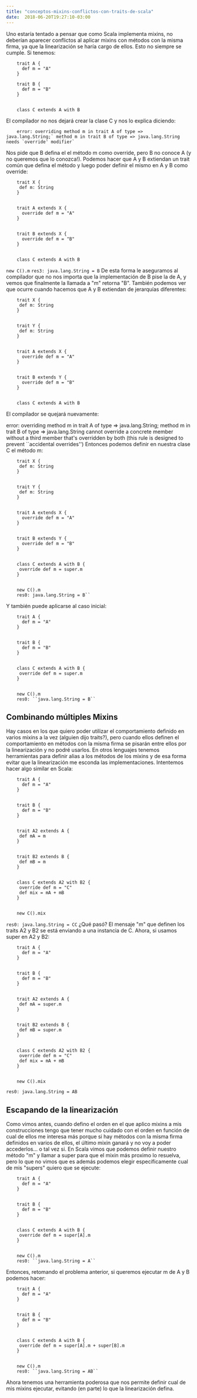 ```yaml
---
title: "conceptos-mixins-conflictos-con-traits-de-scala"
date:  2018-06-20T19:27:10-03:00
---
```



Uno estaría tentado a pensar que como Scala implementa mixins, no deberían aparecer conflictos al aplicar mixins con métodos con la misma firma, ya que la linearización se haría cargo de ellos. Esto no siempre se cumple.
Si tenemos:

        trait A {
          def m = "A"
        }

        trait B {
          def m = "B"
        }
        

        class C extends A with B
El compilador no nos dejará crear la clase C y nos lo explica diciendo:

        error: overriding method m in trait A of type => java.lang.String;` method m in trait B of type => java.lang.String needs `override' modifier`
Nos pide que B defina el el método m como override, pero B no conoce A (y no queremos que lo conozca!).
Podemos hacer que A y B extiendan un trait común que defina el método y luego poder definir el mismo en A y B como override:

        trait X {
         def m: String
        }


        trait A extends X {
          override def m = "A"
        }


        trait B extends X {
          override def m = "B"
        }


        class C extends A with B
        

``new C().m``
``res3: java.lang.String = B``
De esta forma le aseguramos al compilador que no nos importa que la implementación de B pise la de A, y vemos que finalmente la llamada a "m" retorna "B".
También podemos ver que ocurre cuando hacemos que A y B extiendan de jerarquías diferentes:

        trait X {
         def m: String
        }
        

        trait Y {
         def m: String
        }


        trait A extends X {
          override def m = "A"
        }


        trait B extends Y {
          override def m = "B"
        }


        class C extends A with B
El compilador se quejará nuevamente:


error: overriding method m in trait A of type => java.lang.String;
method m in trait B of type => java.lang.String cannot override a concrete member without a third member that's overridden by both (this rule is designed to prevent ``accidental overrides'')
Entonces podemos definir en nuestra clase C el método m:


        trait X {
         def m: String
        }


        trait Y {
         def m: String
        }


        trait A extends X {
          override def m = "A"
        }


        trait B extends Y {
          override def m = "B"
        }


        class C extends A with B {
         override def m = super.m
        }
        

        new C().m
        res0: java.lang.String = B``
Y también puede aplicarse al caso inicial:

        trait A {
          def m = "A"
        }


        trait B {
          def m = "B"
        }


        class C extends A with B {
         override def m = super.m
        }


        new C().m
        res0: ``java.lang.String = B``
## []()Combinando múltiples Mixins

Hay casos en los que quiero poder utilizar el comportamiento definido en varios mixins a la vez (alguien dijo traits?), pero cuando ellos definen el comportamiento en métodos con la misma firma se pisarán entre ellos por la linearización y no podré usarlos.
En otros lenguajes tenemos herramientas para definir alias a los métodos de los mixins y de esa forma evitar que la linearización me esconda las implementaciones.
Intentemos hacer algo similar en Scala:

        trait A {
          def m = "A"
        }


        trait B {
          def m = "B"
        }


        trait A2 extends A {
         def mA = m
        }


        trait B2 extends B {
         def mB = m
        }


        class C extends A2 with B2 {
         override def m = "C"
         def mix = mA + mB
        }


        new C().mix
``res0: java.lang.String = CC``
¿Qué pasó? El mensaje "m" que definen los traits A2 y B2 se está enviando a una instancia de C.
Ahora, si usamos super en A2 y B2:

        trait A {
          def m = "A"
        }


        trait B {
          def m = "B"
        }


        trait A2 extends A {
         def mA = super.m
        }


        trait B2 extends B {
         def mB = super.m
        }


        class C extends A2 with B2 {
         override def m = "C"
         def mix = mA + mB
        }


        new C().mix
``res0: java.lang.String = AB``
## []()Escapando de la linearización

Como vimos antes, cuando defino el orden en el que aplico mixins a mis construcciones tengo que tener mucho cuidado con el orden en función de cual de ellos me interesa más porque si hay métodos con la misma firma definidos en varios de ellos, el último mixin ganará y no voy a poder accederlos... o tal vez si.
En Scala vimos que podemos definir nuestro método "m" y llamar a super para que el mixin más proximo lo resuelva, pero lo que no vimos que es además podemos elegir específicamente cual de mis "supers" quiero que se ejecute:

        trait A {
          def m = "A"
        }


        trait B {
          def m = "B"
        }


        class C extends A with B {
         override def m = super[A].m
        }


        new C().m
        res0: ``java.lang.String = A``
Entonces, retomando el problema anterior, si queremos ejecutar m de A y B podemos hacer:

        trait A {
          def m = "A"
        }


        trait B {
          def m = "B"
        }


        class C extends A with B {
         override def m = super[A].m + super[B].m
        }


        new C().m
        res0: ``java.lang.String = AB``
Ahora tenemos una herramienta poderosa que nos permite definir cual de mis mixins ejecutar, evitando (en parte) lo que la linearización defina.